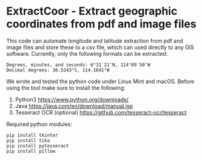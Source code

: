 # ExtractCoor - Extract geographic coordinates from pdf and image files
This code can automate longitude and latitude extraction from pdf and image files and store these to a csv file, which can used directly to any GIS software. Currently, only the following formats can be extracted:
```
Degrees, minutes, and seconds: 6°31′21″N, 114°09′50″W
Decimal degrees: 36.5243°S, 114.1641°W
```
We wrote and tested the python code under Linux Mint and macOS. Before using the tool make sure to install the following:
1. Python3 https://www.python.org/downloads/
2. Java https://java.com/en/download/manual.jsp
3. Tesseract OCR (optional) https://github.com/tesseract-ocr/tesseract

Required python modules:
```
pip install tkinter
pip install tika
pip install pytesseract
pip install pillow
```
